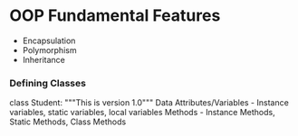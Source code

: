 # OOP Fundamental Features
- Encapsulation
- Polymorphism
- Inheritance
### Defining Classes

class Student:
    """This is version 1.0"""
    Data Attributes/Variables
        - Instance variables, static variables, local variables
    Methods
        - Instance Methods, Static Methods, Class Methods